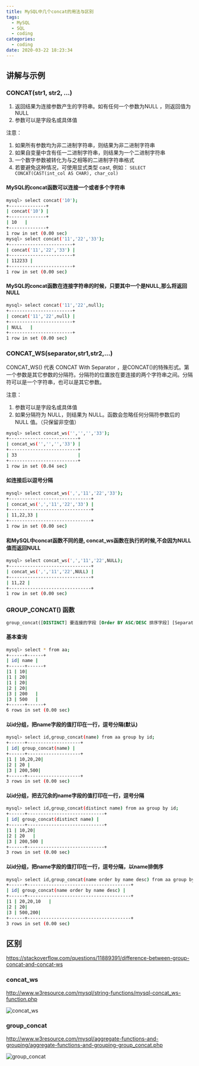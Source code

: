 ```yaml
---
title: MySQL中几个concat的用法与区别
tags:
  - MySQL
  - SQL
  - coding
categories:
  - coding
date: 2020-03-22 18:23:34
---
```


## 讲解与示例

### CONCAT(str1, str2, ...)

1. 返回结果为连接参数产生的字符串。如有任何一个参数为NULL ，则返回值为 NULL
2. 参数可以是字段名或具体值

注意：

1. 如果所有参数均为非二进制字符串，则结果为非二进制字符串
2. 如果自变量中含有任一二进制字符串，则结果为一个二进制字符串
3. 一个数字参数被转化为与之相等的二进制字符串格式
4. 若要避免这种情况，可使用显式类型 cast, 例如： `SELECT CONCAT(CAST(int_col AS CHAR), char_col)`

#### MySQL的concat函数可以连接一个或者多个字符串

```bash
mysql> select concat('10');
+--------------+
| concat('10') |
+--------------+
| 10   |
+--------------+
1 row in set (0.00 sec)
mysql> select concat('11','22','33');
+------------------------+
| concat('11','22','33') |
+------------------------+
| 112233 |
+------------------------+
1 row in set (0.00 sec)
```

#### MySQL的concat函数在连接字符串的时候，只要其中一个是NULL,那么将返回NULL

```bash
mysql> select concat('11','22',null);
+------------------------+
| concat('11','22',null) |
+------------------------+
| NULL   |
+------------------------+
1 row in set (0.00 sec)
```

### CONCAT_WS(separator,str1,str2,…)

CONCAT_WS() 代表 CONCAT With Separator ，是CONCAT()的特殊形式。第一个参数是其它参数的分隔符。分隔符的位置放在要连接的两个字符串之间。分隔符可以是一个字符串，也可以是其它参数。

注意：

1. 参数可以是字段名或具体值
2. 如果分隔符为 NULL，则结果为 NULL。函数会忽略任何分隔符参数后的 NULL 值。（只保留非空值）

```bash
mysql> select concat_ws('','','','33');
+--------------------------+
| concat_ws('','','','33') |
+--------------------------+
| 33                       |
+--------------------------+
1 row in set (0.04 sec)
```

#### 如连接后以逗号分隔

```bash
mysql> select concat_ws(',','11','22','33');
+-------------------------------+
| concat_ws(',','11','22','33') |
+-------------------------------+
| 11,22,33 |
+-------------------------------+
1 row in set (0.00 sec)
```

#### 和MySQL中concat函数不同的是, concat_ws函数在执行的时候,不会因为NULL值而返回NULL

```bash
mysql> select concat_ws(',','11','22',NULL);
+-------------------------------+
| concat_ws(',','11','22',NULL) |
+-------------------------------+
| 11,22 |
+-------------------------------+
1 row in set (0.00 sec)
```

### GROUP_CONCAT() 函数

```sql
group_concat([DISTINCT] 要连接的字段 [Order BY ASC/DESC 排序字段] [Separator ‘分隔符’])
```

#### 基本查询

```bash
mysql> select * from aa;
+------+------+
| id| name |
+------+------+
|1 | 10|
|1 | 20|
|1 | 20|
|2 | 20|
|3 | 200   |
|3 | 500   |
+------+------+
6 rows in set (0.00 sec)
```

#### 以id分组，把name字段的值打印在一行，逗号分隔(默认)

```bash
mysql> select id,group_concat(name) from aa group by id;
+------+--------------------+
| id| group_concat(name) |
+------+--------------------+
|1 | 10,20,20|
|2 | 20 |
|3 | 200,500|
+------+--------------------+
3 rows in set (0.00 sec)
```

#### 以id分组，把去冗余的name字段的值打印在一行，逗号分隔

```bash
mysql> select id,group_concat(distinct name) from aa group by id;
+------+-----------------------------+
| id| group_concat(distinct name) |
+------+-----------------------------+
|1 | 10,20|
|2 | 20   |
|3 | 200,500 |
+------+-----------------------------+
3 rows in set (0.00 sec)
```

#### 以id分组，把name字段的值打印在一行，逗号分隔，以name排倒序

```bash
mysql> select id,group_concat(name order by name desc) from aa group by id;
+------+---------------------------------------+
| id| group_concat(name order by name desc) |
+------+---------------------------------------+
|1 | 20,20,10   |
|2 | 20|
|3 | 500,200|
+------+---------------------------------------+
3 rows in set (0.00 sec)
```

## 区别

https://stackoverflow.com/questions/11889391/difference-between-group-concat-and-concat-ws

### concat_ws

http://www.w3resource.com/mysql/string-functions/mysql-concat_ws-function.php

![concat_ws](concat_ws.png)

### group_concat

http://www.w3resource.com/mysql/aggregate-functions-and-grouping/aggregate-functions-and-grouping-group_concat.php

![group_concat](group_concat.gif)
